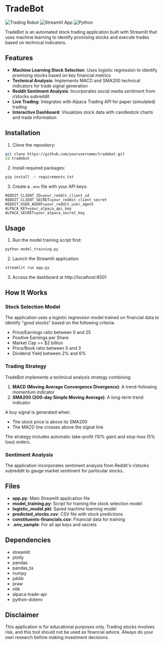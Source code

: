 # TradeBot

![Trading Robot](https://img.shields.io/badge/Trading-Automated-brightgreen)
![Streamlit App](https://img.shields.io/badge/Streamlit-App-FF4B4B)
![Python](https://img.shields.io/badge/Python-3.7+-blue)

TradeBot is an automated stock trading application built with Streamlit that uses machine learning to identify promising stocks and execute trades based on technical indicators.

## Features

- **Machine Learning Stock Selection**: Uses logistic regression to identify promising stocks based on key financial metrics
- **Technical Analysis**: Implements MACD and SMA200 technical indicators for trade signal generation
- **Reddit Sentiment Analysis**: Incorporates social media sentiment from r/stocks subreddit
- **Live Trading**: Integrates with Alpaca Trading API for paper (simulated) trading
- **Interactive Dashboard**: Visualizes stock data with candlestick charts and trade information

## Installation

1. Clone the repository:
```bash
git clone https://github.com/yourusername/tradebot.git
cd tradebot
```

2. Install required packages:
```bash
pip install -r requirements.txt
```

3. Create a `.env` file with your API keys:
```
REDDIT_CLIENT_ID=your_reddit_client_id
REDDIT_CLIENT_SECRET=your_reddit_client_secret
REDDIT_USER_AGENT=your_reddit_user_agent
ALPACA_KEY=your_alpaca_api_key
ALPACA_SECRET=your_alpaca_secret_key
```

## Usage

1. Run the model training script first:
```bash
python model_training.py
```

2. Launch the Streamlit application:
```bash
streamlit run app.py
```

3. Access the dashboard at http://localhost:8501

## How It Works

### Stock Selection Model

The application uses a logistic regression model trained on financial data to identify "good stocks" based on the following criteria:
- Price/Earnings ratio between 0 and 25
- Positive Earnings per Share
- Market Cap >= $2 billion
- Price/Book ratio between 0 and 3
- Dividend Yield between 2% and 6%

### Trading Strategy

TradeBot implements a technical analysis strategy combining:
1. **MACD (Moving Average Convergence Divergence)**: A trend-following momentum indicator
2. **SMA200 (200-day Simple Moving Average)**: A long-term trend indicator

A buy signal is generated when:
- The stock price is above its SMA200
- The MACD line crosses above the signal line

The strategy includes automatic take-profit (10% gain) and stop-loss (5% loss) orders.

### Sentiment Analysis

The application incorporates sentiment analysis from Reddit's r/stocks subreddit to gauge market sentiment for particular stocks.

## Files

- **app.py**: Main Streamlit application file
- **model_training.py**: Script for training the stock selection model
- **logistic_model.pkl**: Saved machine learning model
- **predicted_stocks.csv**: CSV file with stock predictions
- **constituents-financials.csv**: Financial data for training
- **.env_sample**: For all api keys and secrets

## Dependencies

- streamlit
- plotly
- pandas
- pandas_ta
- numpy
- joblib
- praw
- nltk
- alpaca-trade-api
- python-dotenv

## Disclaimer

This application is for educational purposes only. Trading stocks involves risk, and this tool should not be used as financial advice. Always do your own research before making investment decisions.
